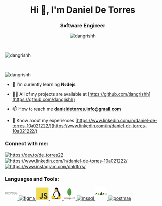 <h1 align="center">Hi 👋, I'm Daniel De Torres</h1>
<h3 align="center">Software Engineer</h3>

<p align="center"> <img src="https://komarev.com/ghpvc/?username=dangrishh&label=Profile%20views&color=0e75b6&style=flat" alt="dangrishh" /> </p>
<br>
<p><img align="left: -100px;" src="https://github-readme-streak-stats.herokuapp.com/?user=dangrishh&" alt="dangrishh" width="500" /></p>
<br>
<p><img align="center" src="https://github-readme-stats.vercel.app/api/top-langs?username=dangrishh&show_icons=true&locale=en&layout=compact" alt="dangrishh" /></p>

- 🌱 I’m currently learning **Nodejs**

- 👨‍💻 All of my projects are available at [https://github.com/dangrishh](https://github.com/dangrishh)

- 📫 How to reach me **danieldetorres.info@gmail.com**

- 📄 Know about my experiences [https://www.linkedin.com/in/daniel-de-torres-10a021222/](https://www.linkedin.com/in/daniel-de-torres-10a021222/)

<h3 align="left">Connect with me:</h3>
<p align="left">
<a href="https://dev.to/https://dev.to/de_torres22" target="blank"><img align="center" src="https://raw.githubusercontent.com/rahuldkjain/github-profile-readme-generator/master/src/images/icons/Social/devto.svg" alt="https://dev.to/de_torres22" height="30" width="40" /></a>
<a href="https://linkedin.com/in/https://www.linkedin.com/in/daniel-de-torres-10a021222/" target="blank"><img align="center" src="https://raw.githubusercontent.com/rahuldkjain/github-profile-readme-generator/master/src/images/icons/Social/linked-in-alt.svg" alt="https://www.linkedin.com/in/daniel-de-torres-10a021222/" height="30" width="40" /></a>
<a href="https://instagram.com/https://www.instagram.com/dnldtrrs/" target="blank"><img align="center" src="https://raw.githubusercontent.com/rahuldkjain/github-profile-readme-generator/master/src/images/icons/Social/instagram.svg" alt="https://www.instagram.com/dnldtrrs/" height="30" width="40" /></a>
</p>

<h3 align="left">Languages and Tools:</h3>
<p align="left"> <a href="https://expressjs.com" target="_blank" rel="noreferrer"> <img src="https://raw.githubusercontent.com/devicons/devicon/master/icons/express/express-original-wordmark.svg" alt="express" width="40" height="40"/> </a> <a href="https://www.figma.com/" target="_blank" rel="noreferrer"> <img src="https://www.vectorlogo.zone/logos/figma/figma-icon.svg" alt="figma" width="40" height="40"/> </a> <a href="https://developer.mozilla.org/en-US/docs/Web/JavaScript" target="_blank" rel="noreferrer"> <img src="https://raw.githubusercontent.com/devicons/devicon/master/icons/javascript/javascript-original.svg" alt="javascript" width="40" height="40"/> </a> <a href="https://www.linux.org/" target="_blank" rel="noreferrer"> <img src="https://raw.githubusercontent.com/devicons/devicon/master/icons/linux/linux-original.svg" alt="linux" width="40" height="40"/> </a> <a href="https://www.mongodb.com/" target="_blank" rel="noreferrer"> <img src="https://raw.githubusercontent.com/devicons/devicon/master/icons/mongodb/mongodb-original-wordmark.svg" alt="mongodb" width="40" height="40"/> </a> <a href="https://www.microsoft.com/en-us/sql-server" target="_blank" rel="noreferrer"> <img src="https://www.svgrepo.com/show/303229/microsoft-sql-server-logo.svg" alt="mssql" width="40" height="40"/> </a> <a href="https://nodejs.org" target="_blank" rel="noreferrer"> <img src="https://raw.githubusercontent.com/devicons/devicon/master/icons/nodejs/nodejs-original-wordmark.svg" alt="nodejs" width="40" height="40"/> </a> <a href="https://postman.com" target="_blank" rel="noreferrer"> <img src="https://www.vectorlogo.zone/logos/getpostman/getpostman-icon.svg" alt="postman" width="40" height="40"/> </a> </p>

